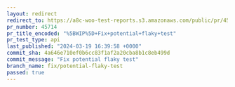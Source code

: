 ```yaml
---
layout: redirect
redirect_to: https://a8c-woo-test-reports.s3.amazonaws.com/public/pr/45714/api/index.html
pr_number: 45714
pr_title_encoded: "%5BWIP%5D+Fix+potential+flaky+test"
pr_test_type: api
last_published: "2024-03-19 16:39:58 +0000"
commit_sha: 4a646e710ef0b6cc83f1af2a20cba8b1c8eb499d
commit_message: "Fix potential flaky test"
branch_name: fix/potential-flaky-test
passed: true
---
```


